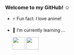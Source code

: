 ### Welcome to my GitHub! :relaxed:

- ⚡ Fun fact: I love anime!
- 🌱 I’m currently learning ...

     <img src="https://cdn.jsdelivr.net/gh/devicons/devicon/icons/html5/html5-original.svg" width = "40" height= "40"/> <img src="https://cdn.jsdelivr.net/gh/devicons/devicon/icons/css3/css3-original.svg" width = "40" height= "40"/>
  
<!--
**Dani-Olv/Dani-Olv** is a ✨ _special_ ✨ repository because its `README.md` (this file) appears on your GitHub profile.

Here are some ideas to get you started:

- 🔭 I’m currently working on ...
- 🌱 I’m currently learning ...
- 👯 I’m looking to collaborate on ...
- 🤔 I’m looking for help with ...
- 💬 Ask me about ...
- 📫 How to reach me: ...
- 😄 Pronouns: ...
- ⚡ Fun fact: ...
-->
